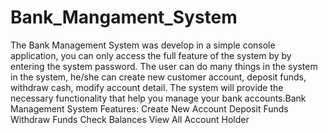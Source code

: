 # Bank_Mangament_System
The Bank Management System was develop in a simple console application, you can only access the full feature of the system by by entering the system password. The user can do many things in the system in the system, he/she can create new customer account, deposit funds, withdraw cash, modify account detail. The system will provide the necessary functionality that help you manage your bank accounts.Bank Management System Features: Create New Account Deposit Funds Withdraw Funds Check Balances View All Account Holder
